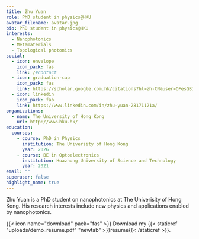 ```yaml
---
title: Zhu Yuan
role: PhD student in physics@HKU
avatar_filename: avatar.jpg
bio: PhD student in physics@HKU
interests:
  - Nanophotonics
  - Metamaterials
  - Topological photonics
social:
  - icon: envelope
    icon_pack: fas
    link: /#contact
  - icon: graduation-cap
    icon_pack: fas
    link: https://scholar.google.com.hk/citations?hl=zh-CN&user=OFesQBIAAAAJ
  - icon: linkedin
    icon_pack: fab
    link: https://www.linkedin.com/in/zhu-yuan-28171121a/
organizations:
  - name: The University of Hong Kong
    url: http://www.hku.hk/
education:
  courses:
    - course: PhD in Physics
      institution: The University of Hong Kong
      year: 2026
    - course: BE in Optoelectronics
      institution: Huazhong University of Science and Technology
      year: 2021
email: ""
superuser: false
highlight_name: true
---
```

Zhu Yuan is a PhD student on nanophotonics at The Univerisity of Hong Kong. His research interests include new physics and applications enabled by nanophotonics.

{{< icon name="download" pack="fas" >}} Download my {{< staticref "uploads/demo_resume.pdf" "newtab" >}}resumé{{< /staticref >}}.